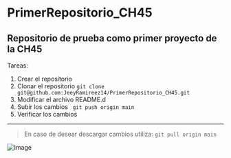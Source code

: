 # PrimerRepositorio_CH45

## Repositorio de prueba como primer proyecto de la CH45

Tareas:
1. Crear el repositorio
2. Clonar el repositorio
  `git clone git@github.com:JeeyRamireez14/PrimerRepositorio_CH45.git`
3. Modificar el archivo README.d
4. Subir los cambios
` git push origin main`
5. Verificar los cambios



---


>En caso de  desear descargar cambios utiliza:
`git pull origin main`


![Image](https://github.com/fluidicon.png)